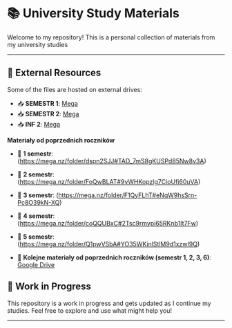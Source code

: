 # 📚 University Study Materials

Welcome to my repository! This is a personal collection of materials from my university studies

---

## 🔗 External Resources

Some of the files are hosted on external drives:

- 📥 **SEMESTR 1**: [Mega](https://mega.nz/folder/6JUARIib#L-q3_T7anVVHeInaYXPEow)
- 📥 **SEMESTR 2**: [Mega](https://mega.nz/folder/rAERCTrI#QmGgKAGVgrWdXCRGoI2W4Q)
- 📥 **INF 2**: [Mega](https://mega.nz/folder/pzFHAD6C#BPEXmPbbCU24DUTsmCfEjQ)

**Materiały od poprzednich roczników**
- 📄 **1 semestr**: (https://mega.nz/folder/dspn2SJJ#TAD_7mS8gKUSPd85Nw8v3A)
- 📄 **2 semestr**: (https://mega.nz/folder/FoQwBLAT#9yWHKopzlg7CioUfj60uVA)
- 📄 **3 semestr**: (https://mega.nz/folder/F1QyFLhT#eNqW9hsSrn-Pc8O39kN-XQ)
- 📄 **4 semestr**: (https://mega.nz/folder/coQQUBxC#2Tsc9rmypi65RKnb1It7Fw)
- 📄 **5 semestr**: (https://mega.nz/folder/Q1pwVSbA#YO35WKinlStlM9d1xzwI9Q) 

- 📄 **Kolejne materiały od poprzednich roczników (semestr 1, 2, 3, 6)**: [Google Drive](https://drive.google.com/drive/mobile/folders/1_lngr1uI-ziE0gP9s1uXRgvqyZt-TXa7?usp=drive_open)

## 🚧 Work in Progress

This repository is a work in progress and gets updated as I continue my studies. Feel free to explore and use what might help you!

---


